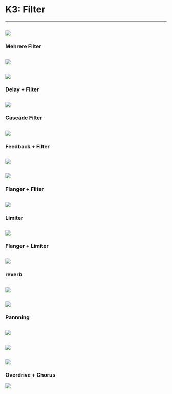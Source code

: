 # K3: Filter

---
![](K3/7-1.png)
---
### Mehrere Filter
![](K3/7-2.png)
---

![](K3/7-3.png)
---
### Delay + Filter
![](K3/7-7.png)
---

### Cascade Filter
![](K3/7-5.png)
---
### Feedback + Filter
![](K3/7-6.png)
---
![](K3/7-7.png)
---
### Flanger + Filter
![](K3/7-8.png)
---
### Limiter
![](K3/7-9.png)
---
### Flanger + Limiter
![](K3/7-10.png)
---
### reverb
![](K3/7-11.png)
---

![](K3/7-12.png)
---
### Pannning
![](K3/7-13.png)
---
![](K3/7-14.png)
---
![](K3/7-15.png)
---
### Overdrive + Chorus
![](K3/7-16.png)
